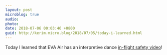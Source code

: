 ```yaml
---
layout: post
microblog: true
audio: 
photo: 
date: 2018-07-06 00:03:46 +0800
guid: http://kerim.micro.blog/2018/07/05/today-i-learned.html
---
```

Today I learned that EVA Air has an interpretive dance [in-flight safety video](https://m.youtube.com/watch?v=B1osPNt7BNY)!
